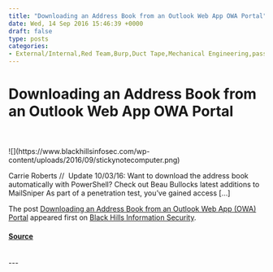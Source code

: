 ```yaml
---
title: "Downloading an Address Book from an Outlook Web App OWA Portal"
date: Wed, 14 Sep 2016 15:46:39 +0000
draft: false
type: posts
categories: 
- External/Internal,Red Team,Burp,Duct Tape,Mechanical Engineering,password spraying,pen-testing
---
```

# Downloading an Address Book from an Outlook Web App OWA Portal

<br/>

<br/>
![](https://www.blackhillsinfosec.com/wp-content/uploads/2016/09/stickynotecomputer.png)

Carrie Roberts //  Update 10/03/16: Want to download the address book automatically with PowerShell? Check out Beau Bullocks latest additions to MailSniper As part of a penetration test, you’ve gained access \[…\]

The post [Downloading an Address Book from an Outlook Web App (OWA) Portal](https://www.blackhillsinfosec.com/downloading-an-address-book-from-an-outlook-web-app-owa-portal/) appeared first on [Black Hills Information Security](https://www.blackhillsinfosec.com).

#### [Source](https://www.blackhillsinfosec.com/downloading-an-address-book-from-an-outlook-web-app-owa-portal/)

<br/>
---
